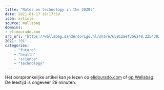 ```yaml
---
title: "Notes on technology in the 2020s"
date: 2021-01-17 18:17:59
icon: article
source: Wallabag
domains:
- elidourado.com
src_url: "https://wallabag.sanderdorigo.nl/share/65812aef356a48.22543021"
2021: "01"
categories:
    - "future"
    - "health"
    - "science"
    - "technology"
---
```

Het oorspronkelijke artikel kan je lezen op [elidourado.com](https://elidourado.com/blog/notes-on-technology-2020s/) of [op Wallabag](https://wallabag.sanderdorigo.nl/share/65812aef356a48.22543021). De leestijd is ongeveer 29 minuten.